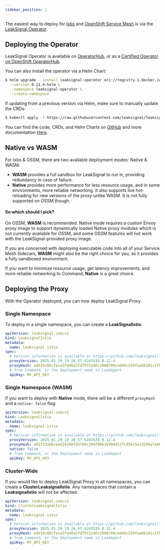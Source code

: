 ```yaml
---
sidebar_position: 1
---
```


The easiest way to deploy for [Istio](https://istio.io/) and [OpenShift Service Mesh](https://www.redhat.com/en/technologies/cloud-computing/openshift/what-is-openshift-service-mesh) is via the [LeakSignal Operator](/Operator/Deployment).

## Deploying the Operator

LeakSignal Operator is available on [OperatorHub](https://operatorhub.io/operator/leaksignal-operator), or as a [Certified Operator on OpenShift OperatorHub](https://catalog.redhat.com/software/container-stacks/detail/64f9f47e9c7ac3eb6ed9605d).

You can also install the operator via a Helm Chart:
```bash
$ helm upgrade --install leaksignal-operator oci://registry-1.docker.io/leaksignal/leaksignal-operator \
  --version 0.12.4-helm \
  --namespace leaksignal-operator \
  --create-namespace
```

If updating from a previous version via Helm, make sure to manually update the CRDs:
```bash
$ kubectl apply -f https://raw.githubusercontent.com/leaksignal/leaksignal-operator/v1.8.1/crds/leaksignal-crd.yaml https://raw.githubusercontent.com/leaksignal/leaksignal-operator/v1.8.1/crds/leaksignal-cluster-crd.yaml
```

You can find the code, CRDs, and Helm Charts on [GitHub](https://github.com/leaksignal/leaksignal-operator) and more documentation [Here](/Operator/Deployment).

## Native vs WASM

For Istio & OSSM, there are two available deployment modes: Native & WASM.

* **WASM** provides a full sandbox for LeakSignal to run in, providing redundancy in case of failure.
* **Native** provides more performance for less resource usage, and in some environments, more reliable networking. It also supports live hot-reloading for new versions of the proxy unlike WASM. It is not fully supported on OSSM though.

#### So which should I pick?

On OSSM, **WASM** is recommended. Native mode requires a custom Envoy proxy image to support dynamically loaded Native proxy modules which is not currently available for OSSM, and some OSSM features will not work with the LeakSignal-provided proxy image.

If you are concerned with deploying executable code into all of your Service Mesh Sidecars, **WASM** might also be the right choice for you, as it provides a fully sandboxed environment.

If you want to minimize resource usage, get latency improvements, and more reliable networking to Command, **Native** is a great choice.

## Deploying the Proxy

With the Operator deployed, you can now deploy LeakSignal Proxy.

### Single Namespace

To deploy in a single namespace, you can create a **LeakSignalIstio**:
```yaml
apiVersion: leaksignal.com/v1
kind: LeaksignalIstio
metadata:
  name: leaksignal-istio
spec:
  # Version information is available at https://github.com/leaksignal/leaksignal/releases
  proxyVersion: 2025_01_29_19_26_57_6243534_0.12.4
  proxyHash: a4b19c0bcfeca2f046a3fd7972246c3968789ced49c539faabb101c1f63d1d42
  # from Command, or the Deployment name in LeakAgent
  apiKey: MY_API_KEY
```

### Single Namespace (WASM)

If you want to deploy with **Native** mode, there will be a different `proxyHash` and a `native: false` flag:
```yaml
apiVersion: leaksignal.com/v1
kind: LeaksignalIstio
metadata:
  name: leaksignal-istio
spec:
  # Version information is available at https://github.com/leaksignal/leaksignal/releases
  proxyVersion: 2025_01_29_19_26_57_6243534_0.12.4
  proxyHash: a91f23ab6ceeb24168fd3fb0c394f0b61b994d12fc956c5e1d199a7a6bc2d7d4
  native: false
  # from Command, or the Deployment name in LeakAgent
  apiKey: MY_API_KEY
```

### Cluster-Wide

If you would like to deploy LeakSignal Proxy in all namespaces, you can create a **ClusterLeaksignalIstio**. Any namespaces that contain a **LeaksignalIstio** will not be affected.

```yaml
apiVersion: leaksignal.com/v1
kind: ClusterLeaksignalIstio
metadata:
  name: leaksignal-istio
spec:
  # Version information is available at https://github.com/leaksignal/leaksignal/releases
  proxyVersion: 2025_01_29_19_26_57_6243534_0.12.4
  proxyHash: a4b19c0bcfeca2f046a3fd7972246c3968789ced49c539faabb101c1f63d1d42
  # from Command, or the Deployment name in LeakAgent
  apiKey: MY_API_KEY
```
